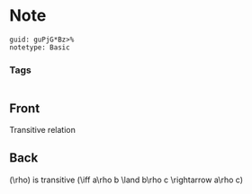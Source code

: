 # Note
```
guid: guPjG*Bz>%
notetype: Basic
```

### Tags
```
```

## Front
Transitive relation

## Back
\(\rho\) is transitive \(\iff a\rho b \land b\rho c \rightarrow a\rho c\)

